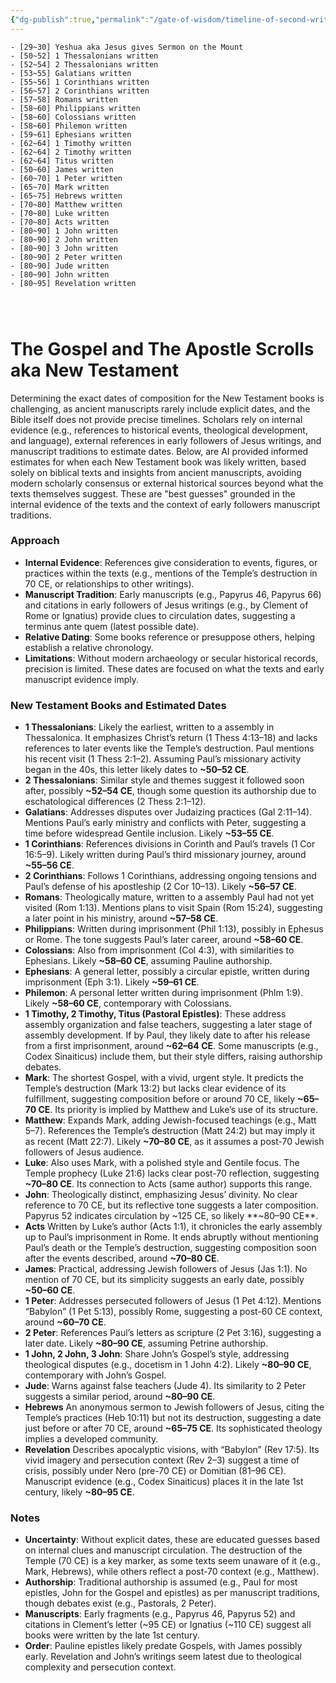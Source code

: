 ```yaml
---
{"dg-publish":true,"permalink":"/gate-of-wisdom/timeline-of-second-writings/","tags":["#timeline","#GateWisdom","T","S","W"]}
---
```





```chronos
- [29~30] Yeshua aka Jesus gives Sermon on the Mount
- [50~52] 1 Thessalonians written
- [52~54] 2 Thessalonians written
- [53~55] Galatians written
- [55~56] 1 Corinthians written
- [56~57] 2 Corinthians written
- [57~58] Romans written
- [58~60] Philippians written
- [58~60] Colossians written
- [58~60] Philemon written
- [59~61] Ephesians written
- [62~64] 1 Timothy written
- [62~64] 2 Timothy written
- [62~64] Titus written
- [50~60] James written
- [60~70] 1 Peter written
- [65~70] Mark written
- [65~75] Hebrews written
- [70~80] Matthew written
- [70~80] Luke written
- [70~80] Acts written
- [80~90] 1 John written
- [80~90] 2 John written
- [80~90] 3 John written
- [80~90] 2 Peter written
- [80~90] Jude written
- [80~90] John written
- [80~95] Revelation written




```






# The Gospel and The Apostle Scrolls aka New Testament 

Determining the exact dates of composition for the New Testament books is challenging, as ancient manuscripts rarely include explicit dates, and the Bible itself does not provide precise timelines. Scholars rely on internal evidence (e.g., references to historical events, theological development, and language), external references in early followers of Jesus writings, and manuscript traditions to estimate dates. Below, are AI provided informed estimates for when each New Testament book was likely written, based solely on biblical texts and insights from ancient manuscripts, avoiding modern scholarly consensus or external historical sources beyond what the texts themselves suggest. These are "best guesses" grounded in the internal evidence of the texts and the context of early followers manuscript traditions. 
### Approach
- **Internal Evidence**: References give consideration to events, figures, or practices within the texts (e.g., mentions of the Temple’s destruction in 70 CE, or relationships to other writings).
- **Manuscript Tradition**: Early manuscripts (e.g., Papyrus 46, Papyrus 66) and citations in early followers of Jesus writings (e.g., by Clement of Rome or Ignatius) provide clues to circulation dates, suggesting a terminus ante quem (latest possible date).
- **Relative Dating**: Some books reference or presuppose others, helping establish a relative chronology.
- **Limitations**: Without modern archaeology or secular historical records, precision is limited. These dates are focused on what the texts and early manuscript evidence imply.

### New Testament Books and Estimated Dates

- **1 Thessalonians**: Likely the earliest, written to a assembly in Thessalonica. It emphasizes Christ’s return (1 Thess 4:13–18) and lacks references to later events like the Temple’s destruction. Paul mentions his recent visit (1 Thess 2:1–2). Assuming Paul’s missionary activity began in the 40s, this letter likely dates to **~50–52 CE**.
- **2 Thessalonians**: Similar style and themes suggest it followed soon after, possibly **~52–54 CE**, though some question its authorship due to eschatological differences (2 Thess 2:1–12).
- **Galatians**: Addresses disputes over Judaizing practices (Gal 2:11–14). Mentions Paul’s early ministry and conflicts with Peter, suggesting a time before widespread Gentile inclusion. Likely **~53–55 CE**.
- **1 Corinthians**: References divisions in Corinth and Paul’s travels (1 Cor 16:5–9). Likely written during Paul’s third missionary journey, around **~55–56 CE**.
- **2 Corinthians**: Follows 1 Corinthians, addressing ongoing tensions and Paul’s defense of his apostleship (2 Cor 10–13). Likely **~56–57 CE**.
- **Romans**: Theologically mature, written to a assembly Paul had not yet visited (Rom 1:13). Mentions plans to visit Spain (Rom 15:24), suggesting a later point in his ministry, around **~57–58 CE**.
- **Philippians**: Written during imprisonment (Phil 1:13), possibly in Ephesus or Rome. The tone suggests Paul’s later career, around **~58–60 CE**.
- **Colossians**: Also from imprisonment (Col 4:3), with similarities to Ephesians. Likely **~58–60 CE**, assuming Pauline authorship.
- **Ephesians**: A general letter, possibly a circular epistle, written during imprisonment (Eph 3:1). Likely **~59–61 CE**.
- **Philemon**: A personal letter written during imprisonment (Phlm 1:9). Likely **~58–60 CE**, contemporary with Colossians.
- **1 Timothy, 2 Timothy, Titus (Pastoral Epistles)**: These address assembly organization and false teachers, suggesting a later stage of assembly development. If by Paul, they likely date to after his release from a first imprisonment, around **~62–64 CE**. Some manuscripts (e.g., Codex Sinaiticus) include them, but their style differs, raising authorship debates.
- **Mark**: The shortest Gospel, with a vivid, urgent style. It predicts the Temple’s destruction (Mark 13:2) but lacks clear evidence of its fulfillment, suggesting composition before or around 70 CE, likely **~65–70 CE**. Its priority is implied by Matthew and Luke’s use of its structure.
- **Matthew**: Expands Mark, adding Jewish-focused teachings (e.g., Matt 5–7). References the Temple’s destruction (Matt 24:2) but may imply it as recent (Matt 22:7). Likely **~70–80 CE**, as it assumes a post-70 Jewish followers of Jesus audience.
- **Luke**: Also uses Mark, with a polished style and Gentile focus. The Temple prophecy (Luke 21:6) lacks clear post-70 reflection, suggesting **~70–80 CE**. Its connection to Acts (same author) supports this range.
- **John**: Theologically distinct, emphasizing Jesus’ divinity. No clear reference to 70 CE, but its reflective tone suggests a later composition. Papyrus 52 indicates circulation by ~125 CE, so likely **~80–90 CE**.
- **Acts** Written by Luke’s author (Acts 1:1), it chronicles the early assembly up to Paul’s imprisonment in Rome. It ends abruptly without mentioning Paul’s death or the Temple’s destruction, suggesting composition soon after the events described, around **~70–80 CE**.
- **James**: Practical, addressing Jewish followers of Jesus (Jas 1:1). No mention of 70 CE, but its simplicity suggests an early date, possibly **~50–60 CE**.
- **1 Peter**: Addresses persecuted followers of Jesus  (1 Pet 4:12). Mentions “Babylon” (1 Pet 5:13), possibly Rome, suggesting a post-60 CE context, around **~60–70 CE**.
- **2 Peter**: References Paul’s letters as scripture (2 Pet 3:16), suggesting a later date. Likely **~80–90 CE**, assuming Petrine authorship.
- **1 John, 2 John, 3 John**: Share John’s Gospel’s style, addressing theological disputes (e.g., docetism in 1 John 4:2). Likely **~80–90 CE**, contemporary with John’s Gospel.
- **Jude**: Warns against false teachers (Jude 4). Its similarity to 2 Peter suggests a similar period, around **~80–90 CE**.
- **Hebrews** An anonymous sermon to Jewish followers of Jesus, citing the Temple’s practices (Heb 10:11) but not its destruction, suggesting a date just before or after 70 CE, around **~65–75 CE**. Its sophisticated theology implies a developed community.
- **Revelation** Describes apocalyptic visions, with “Babylon” (Rev 17:5). Its vivid imagery and persecution context (Rev 2–3) suggest a time of crisis, possibly under Nero (pre-70 CE) or Domitian (81–96 CE). Manuscript evidence (e.g., Codex Sinaiticus) places it in the late 1st century, likely **~80–95 CE**.
### Notes
- **Uncertainty**: Without explicit dates, these are educated guesses based on internal clues and manuscript circulation. The destruction of the Temple (70 CE) is a key marker, as some texts seem unaware of it (e.g., Mark, Hebrews), while others reflect a post-70 context (e.g., Matthew).
- **Authorship**: Traditional authorship is assumed (e.g., Paul for most epistles, John for the Gospel and epistles) as per manuscript traditions, though debates exist (e.g., Pastorals, 2 Peter).
- **Manuscripts**: Early fragments (e.g., Papyrus 46, Papyrus 52) and citations in Clement’s letter (~95 CE) or Ignatius (~110 CE) suggest all books were written by the late 1st century.
- **Order**: Pauline epistles likely predate Gospels, with James possibly early. Revelation and John’s writings seem latest due to theological complexity and persecution context.
